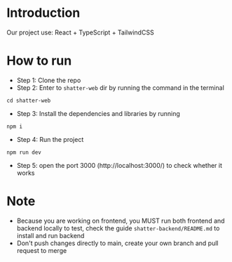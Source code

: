 # Introduction

Our project use: React + TypeScript + TailwindCSS

# How to run

- Step 1: Clone the repo
- Step 2: Enter to `shatter-web` dir by running the command in the terminal
```
cd shatter-web
```
- Step 3: Install the dependencies and libraries by running
```
npm i
```
- Step 4: Run the project
```
npm run dev
```
- Step 5: open the port 3000 (http://localhost:3000/) to check whether it works

# Note
- Because you are working on frontend, you MUST run both frontend and backend locally to test, check the guide `shatter-backend/README.md` to install and run backend
- Don't push changes directly to main, create your own branch and pull request to merge


